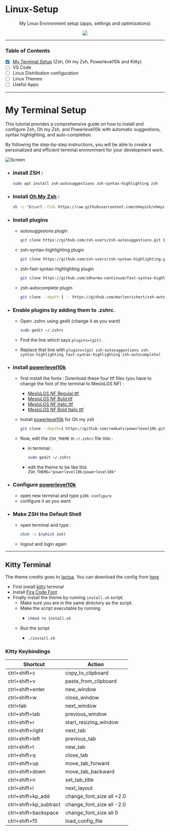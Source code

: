 # Linux-Setup
<p align="center">
My Linux Environment setup (apps, settings and optimizations)
</p>
<p align="center">
  <img  src="https://user-images.githubusercontent.com/73834838/228386835-de808131-3885-4ba0-975e-c4073f99d4a2.gif">
</p>





----

### **Table of Contents**

- [x] [My Terminal Setup](#My-Terminal-Setup) (Zsh, Oh my Zsh, Powerlevel10k and Kitty)
- [ ] VS Code
- [ ] Linux Distribution configuration
- [ ] Linux Themes
- [ ] Useful Apps

-----

# My Terminal Setup

This tutorial provides a comprehensive guide on how to install and configure Zsh, Oh my Zsh, and Powerlevel10k with automatic suggestions, syntax highlighting, and auto-completion.

By following the step-by-step instructions, you will be able to create a personalized and efficient terminal environment for your development work.



![Screen](https://github.com/AhmedMohamedAbdelaty/Linux-Setup/assets/73834838/3fd835db-f0a3-4998-9011-4ef3f501cb73)



- ### install ZSH : 

  ```bash
  sudo apt install zsh-autosuggestions zsh-syntax-highlighting zsh
  ```

  

- ### Install [Oh My Zsh](https://ohmyz.sh/) : 

  ```bash
  sh -c "$(curl -fsSL https://raw.githubusercontent.com/ohmyzsh/ohmyzsh/master/tools/install.sh)"
  ```

  

- ### Install plugins

  - autosuggesions plugin

    ```bash
    git clone https://github.com/zsh-users/zsh-autosuggestions.git $ZSH_CUSTOM/plugins/zsh-autosuggestions
    ```

    

  - zsh-syntax-highlighting plugin

    ```bash
    git clone https://github.com/zsh-users/zsh-syntax-highlighting.git $ZSH_CUSTOM/plugins/zsh-syntax-highlighting
    ```

    

  - zsh-fast-syntax-highlighting plugin

    ```bash
    git clone https://github.com/zdharma-continuum/fast-syntax-highlighting.git ${ZSH_CUSTOM:-$HOME/.oh-my-zsh/custom}/plugins/fast-syntax-highlighting
    ```

    

  - zsh-autocomplete plugin

    ```bash
    git clone --depth 1 -- https://github.com/marlonrichert/zsh-autocomplete.git $ZSH_CUSTOM/plugins/zsh-autocomplete
    ```

    

- ### Enable plugins by adding them to .zshrc.

  - Open .zshrc using gedit (change it as you want)

    ```bash
    sudo gedit ~/.zshrc
    ```

  - Find the line which says `plugins=(git)`.

  - Replace that line with `plugins=(git zsh-autosuggestions zsh-syntax-highlighting fast-syntax-highlighting zsh-autocomplete)`



- ### install [powerlevel10k](https://github.com/romkatv/powerlevel10k)

  - first install the fonts : Download these four ttf files (you have to change the font of the terminal to MesloLGS NF) : 

    - [MesloLGS NF Regular.ttf](https://github.com/romkatv/powerlevel10k-media/raw/master/MesloLGS%20NF%20Regular.ttf)
    - [MesloLGS NF Bold.ttf](https://github.com/romkatv/powerlevel10k-media/raw/master/MesloLGS%20NF%20Bold.ttf)
    - [MesloLGS NF Italic.ttf](https://github.com/romkatv/powerlevel10k-media/raw/master/MesloLGS%20NF%20Italic.ttf)
    - [MesloLGS NF Bold Italic.ttf](https://github.com/romkatv/powerlevel10k-media/raw/master/MesloLGS%20NF%20Bold%20Italic.ttf)

  - Install [powerlevel10k](https://github.com/romkatv/powerlevel10k#oh-my-zsh) for Oh my zsh 

    ```bash
    git clone --depth=1 https://github.com/romkatv/powerlevel10k.git ${ZSH_CUSTOM:-$HOME/.oh-my-zsh/custom}/themes/powerlevel10k
    ```

  - Now, edit the `ZSH_THEME` in `~/.zshrc` file into :  

    - in terminal : 

      ```bash
      sudo gedit ~/.zshrc
      ```

    - edit the theme to be like this `ZSH_THEME="powerlevel10k/powerlevel10k"`

- ### Configure [powerlevel10k](https://github.com/romkatv/powerlevel10k)

  - open new terminal and type `p10k configure`
  - configure it as you want

- ### Make ZSH the Default Shell 

  - open terminal and type :

    ```bash
    chsh -s $(which zsh)
    ```

  - logout and login again

---
<!-- - ### install [Dracula theme](https://draculatheme.com/powerlevel10k) (Optional) - (by [@satriajanaka09](https://medium.com/@satriajanaka09/setup-zsh-oh-my-zsh-powerlevel10k-on-ubuntu-20-04-c4a4052508fd))

  - Install `dconf-cli` with following command :

    ```bash
    sudo apt-get install dconf-cli
    ```

    Clone the repository

    ```bash
    git clone https://github.com/dracula/gnome-terminal
    ```

    ```bash
    cd gnome-terminal
    ```

    Right click in the terminal, then choose *preferences.* In *preferences,* choose add profiles (the + button on the right), fill the new profile name i.e. dracula.

    ![img](https://miro.medium.com/v2/resize:fit:700/1*s6SqFM5CtxcRd9_srmOSxg.png)

    In the **Colors** tab, uncheck the ‘Use colors from system theme’ in **Text and Background Color**. Then, close the preferences.

    ![img](https://miro.medium.com/v2/resize:fit:700/1*iy-fmT0ZPMbzgfutUz-l1g.png)

    Now run the installation script :

    ```bash
    ./install.sh
    ```

    Then follow the instructions, when the prompt ask you to choose a profile, choose the profile that we have been created before.

    Now back to *preferences* setting, set dracula as default profile.

    ![img](https://miro.medium.com/v2/resize:fit:700/1*Hu_PJFjWAQ7FzY6YvmjLIA.png)

    Now, start a new terminal session, and see the dracula theme has been applied in the GNOME terminal

    ![img](https://miro.medium.com/v2/resize:fit:700/1*zWWNF-SO9wjzzNmsZlfZ4g.png)

 -->

## Kitty Terminal
The theme credits goes to [lactua](https://github.com/lactua/dotfiles/tree/master). You can download the config from [here](https://downgit.evecalm.com/#/home?url=https://github.com/lactua/dotfiles/tree/master/kitty)

- First install [kitty](https://sw.kovidgoyal.net/kitty/binary.html) terminal
- Install [Fira Code Font](https://github.com/tonsky/FiraCode)
- Finally install the theme by running `install.sh` script.
  - Make sure you are in the same directory as the script.
  - Make the script executable by running
    - ```bash
      chmod +x install.sh
      ```
  - Run the script
    - ```bash
      ./install.sh
      ```

### Kitty Keybindings

| Shortcut              | Action                        |
|-----------------------|-------------------------------|
| ctrl+shift+c          | copy_to_clipboard             |
| ctrl+shift+v          | paste_from_clipboard          |
| ctrl+shift+enter      | new_window                    |
| ctrl+shift+w          | close_window                  |
| ctrl+tab              | next_window                   |
| ctrl+shift+tab        | previous_window               |
| ctrl+shift+r          | start_resizing_window         |
| ctrl+shift+right      | next_tab                      |
| ctrl+shift+left       | previous_tab                  |
| ctrl+shift+t          | new_tab                       |
| ctrl+shift+q          | close_tab                     |
| ctrl+shift+up         | move_tab_forward              |
| ctrl+shift+down       | move_tab_backward             |
| ctrl+shift+n          | set_tab_title                 |
| ctrl+shift+l          | next_layout                   |
| ctrl+shift+kp_add     | change_font_size all +2.0     |
| ctrl+shift+kp_subtract| change_font_size all -2.0     |
| ctrl+shift+backspace  | change_font_size all 0        |
| ctrl+shift+f5         | load_config_file              |
